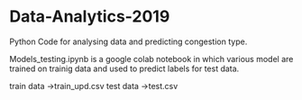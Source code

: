 # Data-Analytics-2019
Python Code for analysing data and predicting congestion type.

Models_testing.ipynb is a google colab notebook in which various model are trained on trainig data and used to predict labels for test data.

   train data ->train_upd.csv 
   test data  ->test.csv

